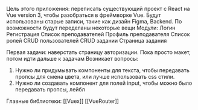 Цель этого приложения: переписать существующий проект с React на Vue version 3, чтобы разобраться в фреймворке Vue. Будут использованы старые записи, такие как дизайн Figma, Backend. По возможности будут переделаны некоторые вещи
Модули:
Логин
Регистрация
Список преподавателей
Профиль преподавателя
Список ролей
CRUD пользователей
CRUD задании
Страница задания

Первая задачи: наверстать страницу авторизации. Пока просто макет, потом идти дальше к задачам
Возникает вопросы: 
1. Нужно ли придумывать компоненты для текста, чтобы передавать пропсы для смена цвета, или лучше использовать css стили.  
2. Нужно ли создавать компонент для полей input, чтобы можно было передавать пропсы, лейбл 


Главные библиотеки:
[[Vuex]]
[[VueRouter]]

